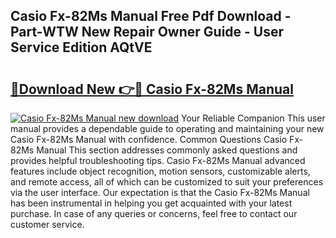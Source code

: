 ## Casio Fx-82Ms Manual Free Pdf Download - Part-WTW New Repair Owner Guide - User Service Edition AQtVE

# <h2><a href="http://cf15481.oget.top/?id=Casio+Fx-82Ms+Manual">🔗Download New 👉🔴 Casio Fx-82Ms Manual</a></h2>

[![Casio Fx-82Ms Manual new download](https://i.imgur.com/5g1atiW.png)](http://cf15481.oget.top/?id=Casio+Fx-82Ms+Manual)
Your Reliable Companion This user manual provides a dependable guide to operating and maintaining your new Casio Fx-82Ms Manual with confidence. Common Questions Casio Fx-82Ms Manual This section addresses commonly asked questions and provides helpful troubleshooting tips. Casio Fx-82Ms Manual advanced features include object recognition, motion sensors, customizable alerts, and remote access, all of which can be customized to suit your preferences via the user interface. Our expectation is that the Casio Fx-82Ms Manual has been instrumental in helping you get acquainted with your latest purchase. In case of any queries or concerns, feel free to contact our customer service.
